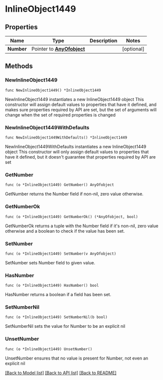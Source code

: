 # InlineObject1449

## Properties

Name | Type | Description | Notes
------------ | ------------- | ------------- | -------------
**Number** | Pointer to [**AnyOfobject**](anyOf&lt;object&gt;.md) |  | [optional] 

## Methods

### NewInlineObject1449

`func NewInlineObject1449() *InlineObject1449`

NewInlineObject1449 instantiates a new InlineObject1449 object
This constructor will assign default values to properties that have it defined,
and makes sure properties required by API are set, but the set of arguments
will change when the set of required properties is changed

### NewInlineObject1449WithDefaults

`func NewInlineObject1449WithDefaults() *InlineObject1449`

NewInlineObject1449WithDefaults instantiates a new InlineObject1449 object
This constructor will only assign default values to properties that have it defined,
but it doesn't guarantee that properties required by API are set

### GetNumber

`func (o *InlineObject1449) GetNumber() AnyOfobject`

GetNumber returns the Number field if non-nil, zero value otherwise.

### GetNumberOk

`func (o *InlineObject1449) GetNumberOk() (*AnyOfobject, bool)`

GetNumberOk returns a tuple with the Number field if it's non-nil, zero value otherwise
and a boolean to check if the value has been set.

### SetNumber

`func (o *InlineObject1449) SetNumber(v AnyOfobject)`

SetNumber sets Number field to given value.

### HasNumber

`func (o *InlineObject1449) HasNumber() bool`

HasNumber returns a boolean if a field has been set.

### SetNumberNil

`func (o *InlineObject1449) SetNumberNil(b bool)`

 SetNumberNil sets the value for Number to be an explicit nil

### UnsetNumber
`func (o *InlineObject1449) UnsetNumber()`

UnsetNumber ensures that no value is present for Number, not even an explicit nil

[[Back to Model list]](../README.md#documentation-for-models) [[Back to API list]](../README.md#documentation-for-api-endpoints) [[Back to README]](../README.md)


